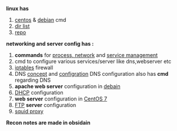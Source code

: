 
**linux has**
1. [centos](https://github.com/akshadjoshi/OSCP/blob/main/Linux/ServerOS.md) & [debian](https://github.com/akshadjoshi/OSCP/blob/main/Linux/ServerOS.md#debian) cmd
2. [dir list](https://github.com/akshadjoshi/OSCP/blob/main/Linux/directories%20or%20folder.txt)
3. [repo](https://github.com/akshadjoshi/OSCP/blob/main/Linux/repo.md)

**networking and server config has :**
1. **commands** for [process, network](https://github.com/akshadjoshi/OSCP/blob/main/Networking%20and%20Server%20Config/network%20%26%20process%20manangement.md) and [service management](https://github.com/akshadjoshi/OSCP/blob/main/Networking%20and%20Server%20Config/service%20management.md) 
2. cmd to configure various services/server like dns,webserver etc
3.  [iptables](https://github.com/akshadjoshi/OSCP/blob/main/Networking%20and%20Server%20Config/firewall_iptables.md) firewall 
4. DNS [concept](https://github.com/akshadjoshi/OSCP/blob/main/Networking%20and%20Server%20Config/dns_concpet.txt) and [configration](https://github.com/akshadjoshi/OSCP/blob/main/Networking%20and%20Server%20Config/dnsconfig.md) DNS configuration also has **cmd** regarding DNS
5. **apache web server** configuration in [debain](https://github.com/akshadjoshi/OSCP/blob/main/Networking%20and%20Server%20Config/apache%20webserver_debain.md)  
6. [DHCP](https://github.com/akshadjoshi/OSCP/blob/main/Networking%20and%20Server%20Config/dhcp.md) configuration  
7. **web server** configuration in [CentOS 7](https://github.com/akshadjoshi/OSCP/blob/main/Networking%20and%20Server%20Config/apache_webserver%20CentOS.md)
8. [FTP](https://github.com/akshadjoshi/OSCP/blob/main/Networking%20and%20Server%20Config/ftp_config.md) **server** configuration 
9. [squid proxy](https://github.com/akshadjoshi/OSCP/blob/main/Networking%20and%20Server%20Config/squid%20proxy.md) 


**Recon notes are made in obsidain** 
